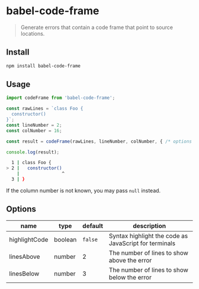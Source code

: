 # babel-code-frame

> Generate errors that contain a code frame that point to source locations.

## Install

```sh
npm install babel-code-frame
```

## Usage

```js
import codeFrame from 'babel-code-frame';

const rawLines = `class Foo {
  constructor()
}`;
const lineNumber = 2;
const colNumber = 16;

const result = codeFrame(rawLines, lineNumber, colNumber, { /* options */ });

console.log(result);
```

```sh
  1 | class Foo {
> 2 |   constructor()
    |                ^
  3 | }
```

If the column number is not known, you may pass `null` instead.

## Options

name                   | type     | default         | description
-----------------------|----------|-----------------|------------------------------------------------------
highlightCode          | boolean  | `false`         | Syntax highlight the code as JavaScript for terminals
linesAbove             | number   | 2               | The number of lines to show above the error
linesBelow             | number   | 3               | The number of lines to show below the error

